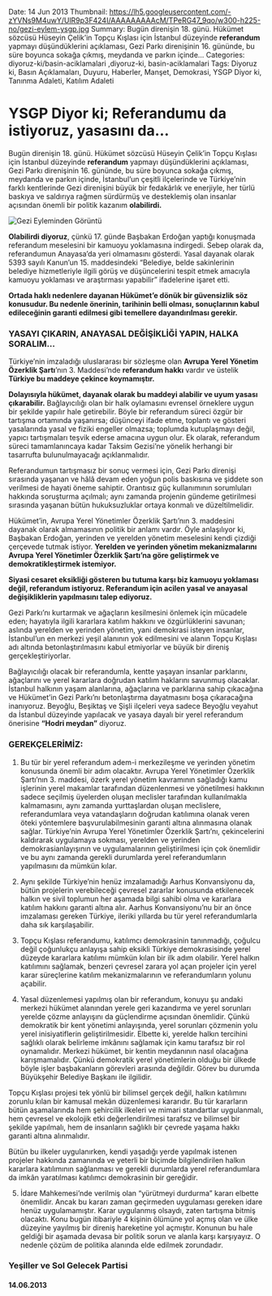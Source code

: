 Date: 14 Jun 2013
Thumbnail: https://lh5.googleusercontent.com/-zYVNs9M4uwY/UlR9p3F424I/AAAAAAAAAcM/TPeRG47_9qo/w300-h225-no/gezi-eylem-ysgp.jpg
Summary: Bugün direnişin 18. günü. Hükümet sözcüsü Hüseyin Çelik’in Topçu Kışlası için İstanbul düzeyinde **referandum** yapmayı düşündüklerini açıklaması, Gezi Parkı direnişinin 16. gününde, bu süre boyunca sokağa çıkmış, meydanda ve parkın içinde...
Categories: diyoruz-ki/basin-aciklamalari ,diyoruz-ki, basin-aciklamalari
Tags: Diyoruz ki, Basın Açıklamaları, Duyuru, Haberler, Manşet, Demokrasi, YSGP Diyor ki, Tanınma Adaleti, Katılım Adaleti


# YSGP Diyor ki; Referandumu da istiyoruz, yasasını da…

Bugün direnişin 18. günü. Hükümet sözcüsü Hüseyin Çelik’in Topçu Kışlası için İstanbul düzeyinde **referandum** yapmayı düşündüklerini açıklaması, Gezi Parkı direnişinin 16. gününde, bu süre boyunca sokağa çıkmış, meydanda ve parkın içinde, İstanbul’un çeşitli ilçelerinde ve Türkiye’nin farklı kentlerinde Gezi direnişini büyük bir fedakârlık ve enerjiyle, her türlü baskıya ve saldırıya rağmen sürdürmüş ve desteklemiş olan insanlar açısından önemli bir politik kazanım **olabilirdi.**

![Gezi Eyleminden Görüntü](https://lh5.googleusercontent.com/-zYVNs9M4uwY/UlR9p3F424I/AAAAAAAAAcM/TPeRG47_9qo/w300-h225-no/gezi-eylem-ysgp.jpg)

**Olabilirdi diyoruz**, çünkü 17. günde Başbakan Erdoğan yaptığı konuşmada referandum meselesini bir kamuoyu yoklamasına indirgedi. Sebep olarak da, referandumun Anayasa’da yeri olmamasını gösterdi. Yasal dayanak olarak 5393 sayılı Kanun’un 15. maddesindeki “Belediye, belde sakinlerinin belediye hizmetleriyle ilgili görüş ve düşüncelerini tespit etmek amacıyla kamuoyu yoklaması ve araştırması yapabilir” ifadelerine işaret etti.

**Ortada haklı nedenlere dayanan Hükümet’e dönük bir güvensizlik söz konusudur. Bu nedenle önerinin, tarihinin belli olması, sonuçlarının kabul edileceğinin garanti edilmesi gibi temellere dayandırılması gerekir.**

### YASAYI ÇIKARIN, ANAYASAL DEĞİŞİKLİĞİ YAPIN, HALKA SORALIM…

Türkiye’nin imzaladığı uluslararası bir sözleşme olan **Avrupa Yerel Yönetim Özerklik Şartı**’nın 3. Maddesi’nde **referandum hakkı** vardır ve üstelik **Türkiye bu maddeye çekince koymamıştır.**

**Dolayısıyla hükümet, dayanak olarak bu maddeyi alabilir ve uyum yasası çıkarabilir.** Bağlayıcılığı olan bir halk oylamasını evrensel örneklere uygun bir şekilde yapılır hale getirebilir. Böyle bir referandum süreci özgür bir tartışma ortamında yaşanırsa; düşünceyi ifade etme, toplantı ve gösteri yasalarında yasal ve fiziki engeller olmazsa; toplumda kutuplaşmayı değil, yapıcı tartışmaları teşvik ederse amacına uygun olur. Ek olarak, referandum süreci tamamlanıncaya kadar Taksim Gezisi’ne yönelik herhangi bir tasarrufta bulunulmayacağı açıklanmalıdır.

Referandumun tartışmasız bir sonuç vermesi için, Gezi Parkı direnişi sırasında yaşanan ve hâlâ devam eden yoğun polis baskısına ve şiddete son verilmesi de hayati öneme sahiptir. Orantısız güç kullanımının sorumluları hakkında soruşturma açılmalı; aynı zamanda projenin gündeme getirilmesi sırasında yaşanan bütün hukuksuzluklar ortaya konmalı ve düzeltilmelidir.

Hükümet’in, Avrupa Yerel Yönetimler Özerklik Şartı’nın 3. maddesini dayanak olarak almamasının politik bir anlamı vardır. Öyle anlaşılıyor ki, Başbakan Erdoğan, yerinden ve yerelden yönetim meselesini kendi çizdiği çerçevede tutmak istiyor. **Yerelden ve yerinden yönetim mekanizmalarını Avrupa Yerel Yönetimler Özerklik Şartı’na göre geliştirmek ve demokratikleştirmek istemiyor.**

**Siyasi cesaret eksikliği gösteren bu tutuma karşı biz kamuoyu yoklaması değil, referandum istiyoruz. Referandum için acilen yasal ve anayasal değişikliklerin yapılmasını talep ediyoruz.**

Gezi Parkı’nı kurtarmak ve ağaçların kesilmesini önlemek için mücadele eden; hayatıyla ilgili kararlara katılım hakkını ve özgürlüklerini savunan; aslında yerelden ve yerinden yönetim, yani demokrasi isteyen insanlar, İstanbul’un en merkezi yeşil alanının yok edilmesini ve alanın Topçu Kışlası adı altında betonlaştırılmasını kabul etmiyorlar ve büyük bir direniş gerçekleştiriyorlar.

Bağlayıcılığı olacak bir referandumla, kentte yaşayan insanlar parklarını, ağaçlarını ve yerel kararlara doğrudan katılım haklarını savunmuş olacaklar. İstanbul halkının yaşam alanlarına, ağaçlarına ve parklarına sahip çıkacağına ve Hükümet’in Gezi Parkı’nı betonlaştırma dayatmasını boşa çıkaracağına inanıyoruz. Beyoğlu, Beşiktaş ve Şişli ilçeleri veya sadece Beyoğlu veyahut da İstanbul düzeyinde yapılacak ve yasaya dayalı bir yerel referandum önerisine **“Hodri meydan”** diyoruz.

### GEREKÇELERİMİZ:

1. Bu tür bir yerel referandum adem-i merkezileşme ve yerinden yönetim konusunda önemli bir adım olacaktır. Avrupa Yerel Yönetimler Özerklik Şartı’nın 3. maddesi, özerk yerel yönetim kavramının sağladığı kamu işlerinin yerel makamlar tarafından düzenlenmesi ve yönetilmesi hakkının sadece seçilmiş üyelerden oluşan meclisler tarafından kullanılmakla kalmamasını, aynı zamanda yurttaşlardan oluşan meclislere, referandumlara veya vatandaşların doğrudan katılımına olanak veren öteki yöntemlere başvurulabilmesinin garanti altına alınmasına olanak sağlar.
Türkiye’nin Avrupa Yerel Yönetimler Özerklik Şartı’nı, çekincelerini kaldırarak uygulamaya sokması, yerelden ve yerinden demokrasianlayışının ve uygulamalarının geliştirilmesi için çok önemlidir ve bu aynı zamanda gerekli durumlarda yerel referandumların yapılmasını da mümkün kılar.

2. Aynı şekilde Türkiye’nin henüz imzalamadığı Aarhus Konvansiyonu da, bütün projelerin verebileceği çevresel zararlar konusunda etkilenecek halkın ve sivil toplumun her aşamada bilgi sahibi olma ve kararlara katılım hakkını garanti altına alır. Aarhus Konvansiyonu’nu bir an önce imzalaması gereken Türkiye, ileriki yıllarda bu tür yerel referandumlarla daha sık karşılaşabilir.

3. Topçu Kışlası referandumu, katılımcı demokrasinin tanınmadığı, çoğulcu değil çoğunlukçu anlayışa sahip eksikli Türkiye demokrasisinde yerel düzeyde kararlara katılımı mümkün kılan bir ilk adım olabilir. Yerel halkın katılımını sağlamak, benzeri çevresel zarara yol açan projeler için yerel karar süreçlerine katılım mekanizmalarının ve referandumların yolunu açabilir.

4. Yasal düzenlemesi yapılmış olan bir referandum, konuyu şu andaki merkezi hükümet alanından yerele geri kazandırma ve yerel sorunları yerelde çözme anlayışını da güçlendirme açısından önemlidir. Çünkü demokratik bir kent yönetimi anlayışında, yerel sorunları çözmenin yolu yerel inisiyatiflerin geliştirilmesidir. Elbette ki, yerelde halkın tercihini sağlıklı olarak belirleme imkânını sağlamak için kamu tarafsız bir rol oynamalıdır. Merkezi hükümet, bir kentin meydanının nasıl olacağına karışmamalıdır. Çünkü demokratik yerel yönetimlerin olduğu bir ülkede böyle işler başbakanların görevleri arasında değildir. Görev bu durumda Büyükşehir Belediye Başkanı ile ilgilidir.

Topçu Kışlası projesi tek yönlü bir bilimsel gerçek değil, halkın katılımını zorunlu kılan bir kamusal mekân düzenlemesi kararıdır. Bu tür kararların bütün aşamalarında hem şehircilik ilkeleri ve mimari standartlar uygulanmalı, hem çevresel ve ekolojik etki değerlendirilmesi tarafsız ve bilimsel bir şekilde yapılmalı, hem de insanların sağlıklı bir çevrede yaşama hakkı garanti altına alınmalıdır.

Bütün bu ilkeler uygulanırken, kendi yaşadığı yerde yapılmak istenen projeler hakkında zamanında ve yeterli bir biçimde bilgilendirilen halkın kararlara katılımının sağlanması ve gerekli durumlarda yerel referandumlara da imkân yaratılması katılımcı demokrasinin bir gereğidir.

5. İdare Mahkemesi’nde verilmiş olan “yürütmeyi durdurma” kararı elbette önemlidir. Ancak bu kararı zaman geçirmeden uygulaması gereken idare henüz uygulamamıştır. Karar uygulanmış olsaydı, zaten tartışma bitmiş olacaktı. Konu bugün itibariyle 4 kişinin ölümüne yol açmış olan ve ülke düzeyine yayılmış bir direniş hareketine yol açmıştır. Konunun bu hale geldiği bir aşamada devasa bir politik sorun ve alanla karşı karşıyayız. O nedenle çözüm de politika alanında elde edilmek zorundadır.

### Yeşiller ve Sol Gelecek Partisi
#### 14.06.2013
